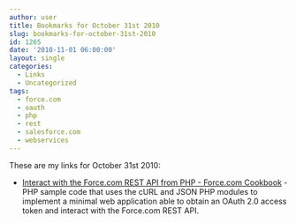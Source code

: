 ```yaml
---
author: user
title: Bookmarks for October 31st 2010
slug: bookmarks-for-october-31st-2010
id: 1265
date: '2010-11-01 06:00:00'
layout: single
categories:
  - Links
  - Uncategorized
tags:
  - force.com
  - oauth
  - php
  - rest
  - salesforce.com
  - webservices
---
```


These are my links for October 31st 2010:

*   [Interact with the Force.com REST API from PHP - Force.com Cookbook](http://developer.force.com/cookbook/recipe/interact-with-the-forcecom-rest-api-from-php) - PHP sample code that uses the cURL and JSON PHP modules to implement a minimal web application able to obtain an OAuth 2.0 access token and interact with the Force.com REST API.